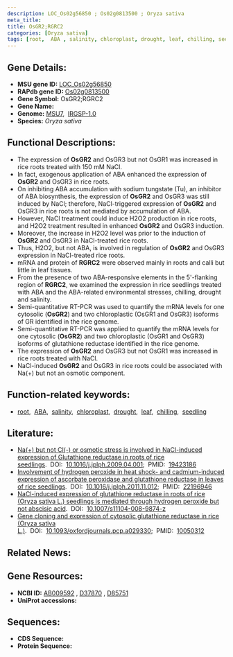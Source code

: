 ```yaml
---
description: LOC_Os02g56850 ; Os02g0813500 ; Oryza sativa
meta_title:
title: OsGR2;RGRC2
categories: [Oryza sativa]
tags: [root,  ABA , salinity, chloroplast, drought, leaf, chilling, seedling]
---
```


## Gene Details:
- **MSU gene ID:** [LOC_Os02g56850](http://rice.uga.edu/cgi-bin/ORF_infopage.cgi?orf=LOC_Os02g56850)  
- **RAPdb gene ID:** [Os02g0813500](https://rapdb.dna.affrc.go.jp/locus/?name=Os02g0813500)  
- **Gene Symbol:** OsGR2;RGRC2
- **Gene Name:**
- **Genome:**  [MSU7](http://rice.uga.edu/),&nbsp;&nbsp;[IRGSP-1.0](https://rapdb.dna.affrc.go.jp/download/irgsp1.html)
- **Species:** *Oryza sativa*

## Functional Descriptions:
   - The expression of **OsGR2** and OsGR3 but not OsGR1 was increased in rice roots treated with 150 mM NaCl.
   - In fact, exogenous application of ABA enhanced the expression of **OsGR2** and OsGR3 in rice roots.
   - On inhibiting ABA accumulation with sodium tungstate (Tu), an inhibitor of ABA biosynthesis, the expression of **OsGR2** and OsGR3 was still induced by NaCl; therefore, NaCl-triggered expression of **OsGR2** and OsGR3 in rice roots is not mediated by accumulation of ABA.
   - However, NaCl treatment could induce H2O2 production in rice roots, and H2O2 treatment resulted in enhanced **OsGR2** and OsGR3 induction.
   - Moreover, the increase in H2O2 level was prior to the induction of **OsGR2** and OsGR3 in NaCl-treated rice roots.
   - Thus, H2O2, but not ABA, is involved in regulation of **OsGR2** and OsGR3 expression in NaCl-treated rice roots.
   - mRNA and protein of **RGRC2** were observed mainly in roots and calli but little in leaf tissues.
   - From the presence of two ABA-responsive elements in the 5'-flanking region of **RGRC2**, we examined the expression in rice seedlings treated with ABA and the ABA-related environmental stresses, chilling, drought and salinity.
   - Semi-quantitative RT-PCR was used to quantify the mRNA levels for one cytosolic (**OsGR2**) and two chloroplastic (OsGR1 and OsGR3) isoforms of GR identified in the rice genome.
   - Semi-quantitative RT-PCR was applied to quantify the mRNA levels for one cytosolic (**OsGR2**) and two chloroplastic (OsGR1 and OsGR3) isoforms of glutathione reductase identified in the rice genome.
   - The expression of **OsGR2** and OsGR3 but not OsGR1 was increased in rice roots treated with NaCl.
   - NaCl-induced **OsGR2** and OsGR3 in rice roots could be associated with Na(+) but not an osmotic component.

## Function-related keywords:
   - [root](/tags/root/),&nbsp;&nbsp;[ABA](/tags/ABA/),&nbsp;&nbsp;[salinity](/tags/salinity/),&nbsp;&nbsp;[chloroplast](/tags/chloroplast/),&nbsp;&nbsp;[drought](/tags/drought/),&nbsp;&nbsp;[leaf](/tags/leaf/),&nbsp;&nbsp;[chilling](/tags/chilling/),&nbsp;&nbsp;[seedling](/tags/seedling/)

## Literature:
   - [Na(+) but not Cl(-) or osmotic stress is involved in NaCl-induced expression of Glutathione reductase in roots of rice seedlings](https://www.doi.org/10.1016/j.jplph.2009.04.001).&nbsp;&nbsp;DOI:&nbsp;&nbsp;[10.1016/j.jplph.2009.04.001](https://www.doi.org/10.1016/j.jplph.2009.04.001);&nbsp;&nbsp;PMID:&nbsp;&nbsp;[19423186](https://pubmed.ncbi.nlm.nih.gov/19423186/)
   - [Involvement of hydrogen peroxide in heat shock- and cadmium-induced expression of ascorbate peroxidase and glutathione reductase in leaves of rice seedlings](https://www.doi.org/10.1016/j.jplph.2011.11.012).&nbsp;&nbsp;DOI:&nbsp;&nbsp;[10.1016/j.jplph.2011.11.012](https://www.doi.org/10.1016/j.jplph.2011.11.012);&nbsp;&nbsp;PMID:&nbsp;&nbsp;[22196946](https://pubmed.ncbi.nlm.nih.gov/22196946/)
   - [NaCl-induced expression of glutathione reductase in roots of rice (Oryza sativa L.) seedlings is mediated through hydrogen peroxide but not abscisic acid](https://www.doi.org/10.1007/s11104-008-9874-z).&nbsp;&nbsp;DOI:&nbsp;&nbsp;[10.1007/s11104-008-9874-z](https://www.doi.org/10.1007/s11104-008-9874-z)
   - [Gene cloning and expression of cytosolic glutathione reductase in rice (Oryza sativa L.)](https://www.doi.org/10.1093/oxfordjournals.pcp.a029330).&nbsp;&nbsp;DOI:&nbsp;&nbsp;[10.1093/oxfordjournals.pcp.a029330](https://www.doi.org/10.1093/oxfordjournals.pcp.a029330);&nbsp;&nbsp;PMID:&nbsp;&nbsp;[10050312](https://pubmed.ncbi.nlm.nih.gov/10050312/)

## Related News:

## Gene Resources:
- **NCBI ID:**  [AB009592](http://www.ncbi.nlm.nih.gov/nuccore/AB009592)&nbsp;,&nbsp;[D37870](http://www.ncbi.nlm.nih.gov/nuccore/D37870)&nbsp;,&nbsp;[D85751](http://www.ncbi.nlm.nih.gov/nuccore/D85751)
- **UniProt accessions:** [](https://www.uniprot.org/uniprotkb//entry)

## Sequences:
- **CDS Sequence:**
- **Protein Sequence:**
